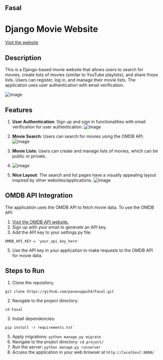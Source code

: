 ## Fasal

# Django Movie Website 
[Visit the website](http://pavanuppu.pythonanywhere.com/)

## Description

This is a Django-based movie website that allows users to search for movies, create lists of movies (similar to YouTube playlists), and share those lists. Users can register, log in, and manage their movie lists. The application uses user authentication with email verification.


![image](https://github.com/pavanuppu54/Fasal/assets/110449636/78fafce7-98b6-47bf-af36-3c08dc2d200a)

## Features

1. **User Authentication**: Sign up and sign in functionalities with email verification for user authentication.
![image](https://github.com/pavanuppu54/Fasal/assets/110449636/4433931d-e6c1-4744-87a2-51d3f852ccc8)

2. **Movie Search**: Users can search for movies using the OMDB API.
![image](https://github.com/pavanuppu54/Fasal/assets/110449636/2e3cb277-5db3-4702-8559-6f2b3db4c1f3)

3. **Movie Lists**: Users can create and manage lists of movies, which can be public or private.
4. ![image](https://github.com/pavanuppu54/Fasal/assets/110449636/7007e607-67cb-4328-9f65-f9d7783f0ade)

5. **Nice Layout**: The search and list pages have a visually appealing layout inspired by other websites/applications.
![image](https://github.com/pavanuppu54/Fasal/assets/110449636/60aff4f4-57d0-4c26-894a-a3d882d573ea)

## OMDB API Integration
The application uses the OMDB API to fetch movie data. To use the OMDB API:

1. [Visit the OMDB API website.](http://www.omdbapi.com/)
2. Sign up with your email to generate an API key.
3. Add the API key to your settings.py file:
```
OMDB_API_KEY = 'your_api_key_here'
```
5. Use the API key in your application to make requests to the OMDB API for movie data.


## Steps to Run


1. Clone the repository.
```
git clone https://github.com/pavanuppu54/Fasal.git
```
2. Navigate to the project directory:
```
cd Fasal
```
3. Install dependencies:
```
pip install -r requirements.txt`
```
5. Apply migrations: `python manage.py migrate`
6. Navigate to the project directory: `cd project/`
7. Run the server: `python manage.py runserver`
8. Access the application in your web browser at `http://localhost:8000/`


